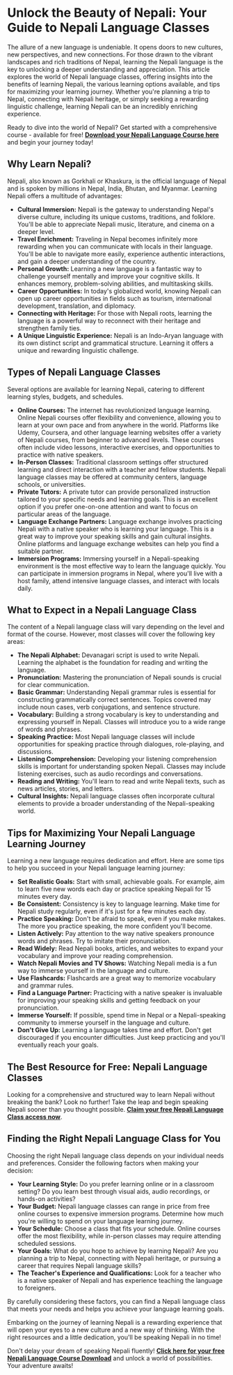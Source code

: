 # Unlock the Beauty of Nepali: Your Guide to Nepali Language Classes

The allure of a new language is undeniable. It opens doors to new cultures, new perspectives, and new connections. For those drawn to the vibrant landscapes and rich traditions of Nepal, learning the Nepali language is the key to unlocking a deeper understanding and appreciation. This article explores the world of Nepali language classes, offering insights into the benefits of learning Nepali, the various learning options available, and tips for maximizing your learning journey. Whether you're planning a trip to Nepal, connecting with Nepali heritage, or simply seeking a rewarding linguistic challenge, learning Nepali can be an incredibly enriching experience.

Ready to dive into the world of Nepali? Get started with a comprehensive course - available for free! **[Download your Nepali Language Course here](https://udemywork.com/nepali-language-classes)** and begin your journey today!

## Why Learn Nepali?

Nepali, also known as Gorkhali or Khaskura, is the official language of Nepal and is spoken by millions in Nepal, India, Bhutan, and Myanmar. Learning Nepali offers a multitude of advantages:

*   **Cultural Immersion:** Nepali is the gateway to understanding Nepal's diverse culture, including its unique customs, traditions, and folklore. You'll be able to appreciate Nepali music, literature, and cinema on a deeper level.
*   **Travel Enrichment:** Traveling in Nepal becomes infinitely more rewarding when you can communicate with locals in their language. You'll be able to navigate more easily, experience authentic interactions, and gain a deeper understanding of the country.
*   **Personal Growth:** Learning a new language is a fantastic way to challenge yourself mentally and improve your cognitive skills. It enhances memory, problem-solving abilities, and multitasking skills.
*   **Career Opportunities:** In today's globalized world, knowing Nepali can open up career opportunities in fields such as tourism, international development, translation, and diplomacy.
*   **Connecting with Heritage:** For those with Nepali roots, learning the language is a powerful way to reconnect with their heritage and strengthen family ties.
*   **A Unique Linguistic Experience:** Nepali is an Indo-Aryan language with its own distinct script and grammatical structure. Learning it offers a unique and rewarding linguistic challenge.

## Types of Nepali Language Classes

Several options are available for learning Nepali, catering to different learning styles, budgets, and schedules.

*   **Online Courses:** The internet has revolutionized language learning. Online Nepali courses offer flexibility and convenience, allowing you to learn at your own pace and from anywhere in the world. Platforms like Udemy, Coursera, and other language learning websites offer a variety of Nepali courses, from beginner to advanced levels. These courses often include video lessons, interactive exercises, and opportunities to practice with native speakers.
*   **In-Person Classes:** Traditional classroom settings offer structured learning and direct interaction with a teacher and fellow students. Nepali language classes may be offered at community centers, language schools, or universities.
*   **Private Tutors:** A private tutor can provide personalized instruction tailored to your specific needs and learning goals. This is an excellent option if you prefer one-on-one attention and want to focus on particular areas of the language.
*   **Language Exchange Partners:** Language exchange involves practicing Nepali with a native speaker who is learning your language. This is a great way to improve your speaking skills and gain cultural insights. Online platforms and language exchange websites can help you find a suitable partner.
*   **Immersion Programs:** Immersing yourself in a Nepali-speaking environment is the most effective way to learn the language quickly. You can participate in immersion programs in Nepal, where you'll live with a host family, attend intensive language classes, and interact with locals daily.

## What to Expect in a Nepali Language Class

The content of a Nepali language class will vary depending on the level and format of the course. However, most classes will cover the following key areas:

*   **The Nepali Alphabet:** Devanagari script is used to write Nepali. Learning the alphabet is the foundation for reading and writing the language.
*   **Pronunciation:** Mastering the pronunciation of Nepali sounds is crucial for clear communication.
*   **Basic Grammar:** Understanding Nepali grammar rules is essential for constructing grammatically correct sentences. Topics covered may include noun cases, verb conjugations, and sentence structure.
*   **Vocabulary:** Building a strong vocabulary is key to understanding and expressing yourself in Nepali. Classes will introduce you to a wide range of words and phrases.
*   **Speaking Practice:** Most Nepali language classes will include opportunities for speaking practice through dialogues, role-playing, and discussions.
*   **Listening Comprehension:** Developing your listening comprehension skills is important for understanding spoken Nepali. Classes may include listening exercises, such as audio recordings and conversations.
*   **Reading and Writing:** You'll learn to read and write Nepali texts, such as news articles, stories, and letters.
*   **Cultural Insights:** Nepali language classes often incorporate cultural elements to provide a broader understanding of the Nepali-speaking world.

## Tips for Maximizing Your Nepali Language Learning Journey

Learning a new language requires dedication and effort. Here are some tips to help you succeed in your Nepali language learning journey:

*   **Set Realistic Goals:** Start with small, achievable goals. For example, aim to learn five new words each day or practice speaking Nepali for 15 minutes every day.
*   **Be Consistent:** Consistency is key to language learning. Make time for Nepali study regularly, even if it's just for a few minutes each day.
*   **Practice Speaking:** Don't be afraid to speak, even if you make mistakes. The more you practice speaking, the more confident you'll become.
*   **Listen Actively:** Pay attention to the way native speakers pronounce words and phrases. Try to imitate their pronunciation.
*   **Read Widely:** Read Nepali books, articles, and websites to expand your vocabulary and improve your reading comprehension.
*   **Watch Nepali Movies and TV Shows:** Watching Nepali media is a fun way to immerse yourself in the language and culture.
*   **Use Flashcards:** Flashcards are a great way to memorize vocabulary and grammar rules.
*   **Find a Language Partner:** Practicing with a native speaker is invaluable for improving your speaking skills and getting feedback on your pronunciation.
*   **Immerse Yourself:** If possible, spend time in Nepal or a Nepali-speaking community to immerse yourself in the language and culture.
*   **Don't Give Up:** Learning a language takes time and effort. Don't get discouraged if you encounter difficulties. Just keep practicing and you'll eventually reach your goals.

## The Best Resource for Free: Nepali Language Classes

Looking for a comprehensive and structured way to learn Nepali without breaking the bank? Look no further! Take the leap and begin speaking Nepali sooner than you thought possible. **[Claim your free Nepali Language Class access now](https://udemywork.com/nepali-language-classes)**.

## Finding the Right Nepali Language Class for You

Choosing the right Nepali language class depends on your individual needs and preferences. Consider the following factors when making your decision:

*   **Your Learning Style:** Do you prefer learning online or in a classroom setting? Do you learn best through visual aids, audio recordings, or hands-on activities?
*   **Your Budget:** Nepali language classes can range in price from free online courses to expensive immersion programs. Determine how much you're willing to spend on your language learning journey.
*   **Your Schedule:** Choose a class that fits your schedule. Online courses offer the most flexibility, while in-person classes may require attending scheduled sessions.
*   **Your Goals:** What do you hope to achieve by learning Nepali? Are you planning a trip to Nepal, connecting with Nepali heritage, or pursuing a career that requires Nepali language skills?
*   **The Teacher's Experience and Qualifications:** Look for a teacher who is a native speaker of Nepali and has experience teaching the language to foreigners.

By carefully considering these factors, you can find a Nepali language class that meets your needs and helps you achieve your language learning goals.

Embarking on the journey of learning Nepali is a rewarding experience that will open your eyes to a new culture and a new way of thinking. With the right resources and a little dedication, you'll be speaking Nepali in no time!

Don't delay your dream of speaking Nepali fluently! **[Click here for your free Nepali Language Course Download](https://udemywork.com/nepali-language-classes)** and unlock a world of possibilities. Your adventure awaits!
